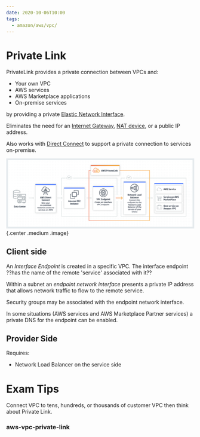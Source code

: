 ```yaml
---
date: 2020-10-06T10:00
tags:
  - amazon/aws/vpc/
---
```


# Private Link

PrivateLink provides a private connection between VPCs
and:
* Your own VPC
* AWS services
* AWS Marketplace applications
* On-premise services

by providing a private [Elastic Network Interface](aws-vpc-elastic-network-interface).

Eliminates the need for an [Internet Gateway](aws-vpc-internet-gateway), [NAT device](aws-vpc-gateway-nat), or a public IP address.

Also works with [Direct Connect](aws-vpc-direct-connect) to support a private connection to services on-premise.

![Private Link](./static/privatelink_overview.jpg){.center  .medium .image}

## Client side

An *Interface Endpoint* is created in a specific VPC. The interface endpoint ??has the name of the remote 'service' associated with it??

Within a subnet an *endpoint network interface* presents a private IP address that allows network traffic to flow to the remote service.

Security groups may be associated with the endpoint network
interface.

In some situations (AWS services and AWS Marketplace Partner services) a private DNS for the endpoint can be enabled.

## Provider Side

Requires:
* Network Load Balancer on the service side

 # Exam Tips
 
 Connect VPC to tens, hundreds, or thousands of customer VPC then think about Private Link.

### aws-vpc-private-link